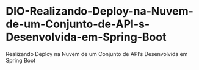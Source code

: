 # DIO-Realizando-Deploy-na-Nuvem-de-um-Conjunto-de-API-s-Desenvolvida-em-Spring-Boot
 Realizando Deploy na Nuvem de um Conjunto de API’s Desenvolvida em Spring Boot
